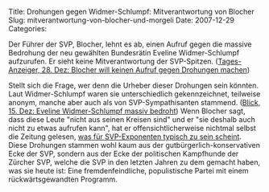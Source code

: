 Title: Drohungen gegen Widmer-Schlumpf: Mitverantwortung von Blocher
Slug: mitverantwortung-von-blocher-und-morgeli
Date: 2007-12-29
Categories:

Der Führer der SVP, Blocher, lehnt es ab, einen Aufruf gegen die massive Bedrohung der neu gewählten Bundesrätin Eveline Widmer-Schlumpf aufzurufen. Er sieht keine Mitverantwortung der SVP-Spitzen. ([Tages-Anzeiger, 28. Dez: Blocher will keinen Aufruf gegen Drohungen machen](http://www.tagesanzeiger.ch/dyn/news/schweiz/827238.html))

Stellt sich die Frage, wer denn die Urheber dieser Drohungen sein könnten. Laut Widmer-Schlumpf waren sie unterschiedlich gekennzeichnet, teilweise anonym, manche aber auch als von SVP-Sympathisanten stammend. ([Blick, 15. Dez: Eveline Widmer-Schlumpf massiv bedroht](http://www.blick.ch/news/schweiz/wahlen07/eveline-widmer-schlumpf-massiv-bedroht-78662))
Wenn Blocher sagt, dass diese Leute "nicht aus seinen Kreisen sind" und er "sie deshalb auch nicht zu etwas aufrufen kann", hat er offensichtlicherweise nichtmal selbst die Zeitung gelesen, [was für SVP-Exponenten typisch zu sein scheint](http://spinlock.ch/blog/2006/12/27/walter-wobmann-svp-liest-zeitungen-nicht/). Diese Drohungen stammen wohl kaum aus der gutbürgerlich-konservativen Ecke der SVP, sondern aus der Ecke der politischen Kampfhunde der Zürcher SVP, welche die SVP in den letzten Jahren zu dem gemacht haben, was sie heute ist: Eine fremdenfeindliche, populistische Partei mit einem rückwärtsgewandten Programm.
